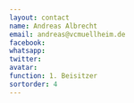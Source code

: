 ```yaml
---
layout: contact
name: Andreas Albrecht
email: andreas@vcmuellheim.de
facebook:
whatsapp:
twitter:
avatar: 
function: 1. Beisitzer
sortorder: 4
---
```

